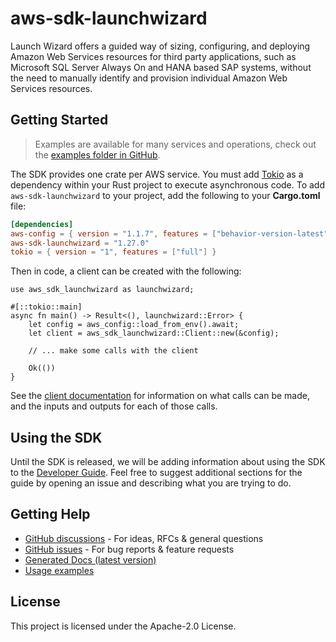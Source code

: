 # aws-sdk-launchwizard

Launch Wizard offers a guided way of sizing, configuring, and deploying Amazon Web Services resources for third party applications, such as Microsoft SQL Server Always On and HANA based SAP systems, without the need to manually identify and provision individual Amazon Web Services resources.

## Getting Started

> Examples are available for many services and operations, check out the
> [examples folder in GitHub](https://github.com/awslabs/aws-sdk-rust/tree/main/examples).

The SDK provides one crate per AWS service. You must add [Tokio](https://crates.io/crates/tokio)
as a dependency within your Rust project to execute asynchronous code. To add `aws-sdk-launchwizard` to
your project, add the following to your **Cargo.toml** file:

```toml
[dependencies]
aws-config = { version = "1.1.7", features = ["behavior-version-latest"] }
aws-sdk-launchwizard = "1.27.0"
tokio = { version = "1", features = ["full"] }
```

Then in code, a client can be created with the following:

```rust,no_run
use aws_sdk_launchwizard as launchwizard;

#[::tokio::main]
async fn main() -> Result<(), launchwizard::Error> {
    let config = aws_config::load_from_env().await;
    let client = aws_sdk_launchwizard::Client::new(&config);

    // ... make some calls with the client

    Ok(())
}
```

See the [client documentation](https://docs.rs/aws-sdk-launchwizard/latest/aws_sdk_launchwizard/client/struct.Client.html)
for information on what calls can be made, and the inputs and outputs for each of those calls.

## Using the SDK

Until the SDK is released, we will be adding information about using the SDK to the
[Developer Guide](https://docs.aws.amazon.com/sdk-for-rust/latest/dg/welcome.html). Feel free to suggest
additional sections for the guide by opening an issue and describing what you are trying to do.

## Getting Help

* [GitHub discussions](https://github.com/awslabs/aws-sdk-rust/discussions) - For ideas, RFCs & general questions
* [GitHub issues](https://github.com/awslabs/aws-sdk-rust/issues/new/choose) - For bug reports & feature requests
* [Generated Docs (latest version)](https://awslabs.github.io/aws-sdk-rust/)
* [Usage examples](https://github.com/awslabs/aws-sdk-rust/tree/main/examples)

## License

This project is licensed under the Apache-2.0 License.

